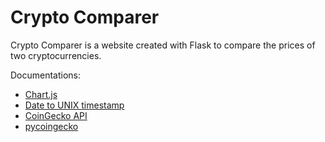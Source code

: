 # Crypto Comparer
Crypto Comparer is a website created with Flask to compare the prices of two cryptocurrencies. 

Documentations:<br>
 - [Chart.js](https://www.chartjs.org/)
 - [Date to UNIX timestamp](https://www.tutorialspoint.com/How-to-convert-Python-date-to-Unix-timestamp)
 - [CoinGecko API](https://www.coingecko.com/en/api/documentation)
 - [pycoingecko](https://github.com/man-c/pycoingecko)